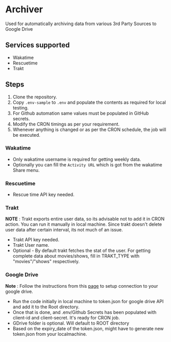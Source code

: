 # Archiver
Used for automatically archiving data from various 3rd Party Sources to Google Drive

## Services supported 
* Wakatime
* Rescuetime
* Trakt

## Steps
1. Clone the repository.
2. Copy `.env-sample` to `.env` and populate the contents as required for local testing.
3. For Github automation same values must be populated in GitHub secrets.
3. Modify the CRON timings as per your requirement.
4. Whenever anything is changed or as per the CRON schedule, the job will be executed.


### Wakatime
* Only wakatime username is required for getting weekly data.
* Optionally you can fill the `Activity URL` which is got from the wakatime Share menu.

### Rescuetime
* Rescue time API key needed.

### Trakt
**NOTE** : Trakt exports entire user data, so its advisable not to add it in CRON action. You can run it manually in local machine. Since trakt doesn't delete user data after certain interval, its not much of an issue.
* Trakt API key needed.
* Trakt User name.
* Optional - By default trakt fetches the stat of the user. For getting complete data about movies/shows, fill in TRAKT_TYPE with "movies"/"shows" respectively.

### Google Drive
**Note** : Follow the instructions from this [page](https://developers.google.com/drive/api/v3/quickstart/nodejs) to setup connection to your google drive.

* Run the code initially in local machine to token.json for google drive API and add it to the Root directory. 
* Once that is done, and .env/Github Secrets has been populated with client-id and client-secret. It's ready for CRON job.
* GDrive folder is optional. Will default to ROOT directory
* Based on the expiry_date of the token.json, might have to generate new token.json from your localmachine.
